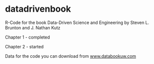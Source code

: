 # datadrivenbook

R-Code for the book Data-Driven Science and Engineering by Steven L. Brunton and J. Nathan Kutz

Chapter 1 - completed

Chapter 2 - started

Data for the code you can download from www.databookuw.com
